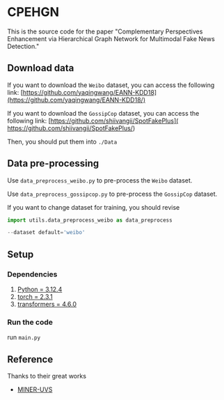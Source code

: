 # CPEHGN

This is the source code for the paper "Complementary Perspectives Enhancement via Hierarchical Graph Network for Multimodal Fake News Detection."

## Download data
If you want to download the `Weibo` dataset, you can access the following link: [https://github.com/yaqingwang/EANN-KDD18](https://github.com/yaqingwang/EANN-KDD18/)

If you want to download the `GossipCop` dataset, you can access the following link: [https://github.com/shiivangii/SpotFakePlus]( https://github.com/shiivangii/SpotFakePlus/)

Then, you should put them into `./Data`

## Data pre-processing

Use `data_preprocess_weibo.py` to pre-process the `Weibo` dataset.

Use `data_preprocess_gossipcop.py` to pre-process the `GossipCop` dataset.

If you want to change dataset for training, you should revise
```python
import utils.data_preprocess_weibo as data_preprocess
```
```python
--dataset default='weibo'
```
## Setup

### Dependencies

1. [Python = 3.12.4](https://www.python.org/)
2. [torch = 2.3.1](https://pytorch.org/get-started/locally/)
4. [transformers = 4.6.0](https://huggingface.co/docs/transformers/installation)


### Run the code

run ```main.py ```

## Reference
Thanks to their great works
* [MINER-UVS](https://github.com/wangbing1416/MINER-UVS)
